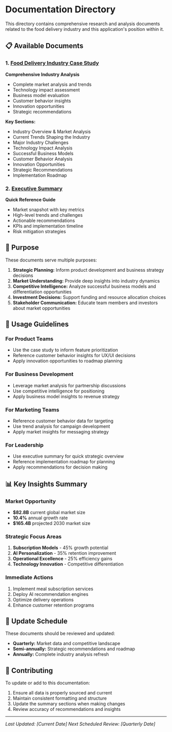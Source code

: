 # Documentation Directory

This directory contains comprehensive research and analysis documents related to the food delivery industry and this application's position within it.

## 📋 Available Documents

### 1. [Food Delivery Industry Case Study](../FOOD_DELIVERY_CASE_STUDY.md)
**Comprehensive Industry Analysis**
- Complete market analysis and trends
- Technology impact assessment
- Business model evaluation
- Customer behavior insights
- Innovation opportunities
- Strategic recommendations

**Key Sections:**
- Industry Overview & Market Analysis
- Current Trends Shaping the Industry
- Major Industry Challenges
- Technology Impact Analysis
- Successful Business Models
- Customer Behavior Analysis
- Innovation Opportunities
- Strategic Recommendations
- Implementation Roadmap

### 2. [Executive Summary](./EXECUTIVE_SUMMARY.md)
**Quick Reference Guide**
- Market snapshot with key metrics
- High-level trends and challenges
- Actionable recommendations
- KPIs and implementation timeline
- Risk mitigation strategies

## 🎯 Purpose

These documents serve multiple purposes:

1. **Strategic Planning:** Inform product development and business strategy decisions
2. **Market Understanding:** Provide deep insights into industry dynamics
3. **Competitive Intelligence:** Analyze successful business models and differentiation opportunities
4. **Investment Decisions:** Support funding and resource allocation choices
5. **Stakeholder Communication:** Educate team members and investors about market opportunities

## 🔄 Usage Guidelines

### For Product Teams
- Use the case study to inform feature prioritization
- Reference customer behavior insights for UX/UI decisions
- Apply innovation opportunities to roadmap planning

### For Business Development
- Leverage market analysis for partnership discussions
- Use competitive intelligence for positioning
- Apply business model insights to revenue strategy

### For Marketing Teams
- Reference customer behavior data for targeting
- Use trend analysis for campaign development
- Apply market insights for messaging strategy

### For Leadership
- Use executive summary for quick strategic overview
- Reference implementation roadmap for planning
- Apply recommendations for decision making

## 📊 Key Insights Summary

### Market Opportunity
- **$82.8B** current global market size
- **10.4%** annual growth rate
- **$165.4B** projected 2030 market size

### Strategic Focus Areas
1. **Subscription Models** - 45% growth potential
2. **AI Personalization** - 35% retention improvement
3. **Operational Excellence** - 25% efficiency gains
4. **Technology Innovation** - Competitive differentiation

### Immediate Actions
1. Implement meal subscription services
2. Deploy AI recommendation engines
3. Optimize delivery operations
4. Enhance customer retention programs

## 🔄 Update Schedule

These documents should be reviewed and updated:
- **Quarterly:** Market data and competitive landscape
- **Semi-annually:** Strategic recommendations and roadmap
- **Annually:** Complete industry analysis refresh

## 📝 Contributing

To update or add to this documentation:
1. Ensure all data is properly sourced and current
2. Maintain consistent formatting and structure
3. Update the summary sections when making changes
4. Review accuracy of recommendations and insights

---

*Last Updated: [Current Date]*
*Next Scheduled Review: [Quarterly Date]*